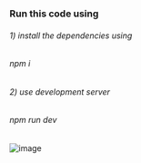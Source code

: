 ### Run this code using

###### 1) install the dependencies using 
######  npm i
###### 2) use development server
######  npm run dev

![image](https://github.com/user-attachments/assets/d6c73b24-4771-47e7-a1f8-51708951d484)
